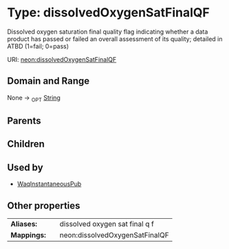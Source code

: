 
# Type: dissolvedOxygenSatFinalQF


Dissolved oxygen saturation final quality flag indicating whether a data product has passed or failed an overall assessment of its quality; detailed in ATBD (1=fail; 0=pass)

URI: [neon:dissolvedOxygenSatFinalQF](https://data.neonscience.org/dissolvedOxygenSatFinalQF)


## Domain and Range

None ->  <sub>OPT</sub> [String](types/String.md)

## Parents


## Children


## Used by

 * [WaqInstantaneousPub](WaqInstantaneousPub.md)

## Other properties

|  |  |  |
| --- | --- | --- |
| **Aliases:** | | dissolved oxygen sat final q f |
| **Mappings:** | | neon:dissolvedOxygenSatFinalQF |

